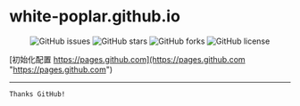 white-poplar.github.io
======================

<p align="center">
    <a href="https://github.com/white-poplar/white-poplar.github.io/issues" style="text-decoration:none">
        <img src="https://img.shields.io/github/issues/white-poplar/white-poplar.github.io.svg" alt="GitHub issues"/>
    </a>
    <a href="https://github.com/white-poplar/white-poplar.github.io/stargazers" style="text-decoration:none" >
        <img src="https://img.shields.io/github/stars/white-poplar/white-poplar.github.io.svg" alt="GitHub stars"/>
    </a>
    <a href="https://github.com/white-poplar/white-poplar.github.io/network" style="text-decoration:none" >
        <img src="https://img.shields.io/github/forks/white-poplar/white-poplar.github.io.svg" alt="GitHub forks"/>
    </a>
    <a href="https://github.com/white-poplar/white-poplar.github.io/blob/master/LICENSE" style="text-decoration:none" >
        <img src="https://img.shields.io/github/license/white-poplar/white-poplar.github.io.svg" alt="GitHub license"/>
    </a>
</p>

[初始化配置 https://pages.github.com](https://pages.github.com "https://pages.github.com")  

---
	Thanks GitHub!  

